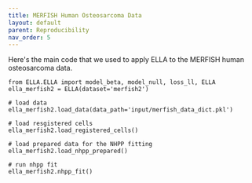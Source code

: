 ```yaml
---
title: MERFISH Human Osteosarcoma Data
layout: default
parent: Reproducibility
nav_order: 5
---
```


Here's the main code that we used to apply ELLA to the MERFISH human osteosarcoma data.
```
from ELLA.ELLA import model_beta, model_null, loss_ll, ELLA
ella_merfish2 = ELLA(dataset='merfish2')

# load data
ella_merfish2.load_data(data_path='input/merfish_data_dict.pkl')

# load resgistered cells
ella_merfish2.load_registered_cells()

# load prepared data for the NHPP fitting
ella_merfish2.load_nhpp_prepared()

# run nhpp fit
ella_merfish2.nhpp_fit()
```

